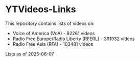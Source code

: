YTVideos-Links
==============

This repository contains lists of videos on:
* Voice of America (VoA) - 82261 videos
* Radio Free Europe/Radio Liberty (RFERL) - 391932 videos
* Radio Free Asia (RFA) - 103481 videos

Lists as of 2025-06-07
